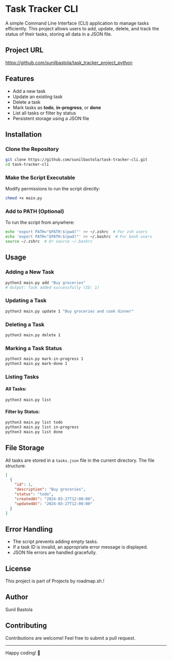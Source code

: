 # Task Tracker CLI

A simple Command Line Interface (CLI) application to manage tasks efficiently. This project allows users to add, update, delete, and track the status of their tasks, storing all data in a JSON file.

## Project URL
https://github.com/sunilbastola/task_tracker_project_python

## Features
- Add a new task
- Update an existing task
- Delete a task
- Mark tasks as **todo**, **in-progress**, or **done**
- List all tasks or filter by status
- Persistent storage using a JSON file

## Installation
### Clone the Repository
```sh
git clone https://github.com/sunilbastola/task-tracker-cli.git
cd task-tracker-cli
```

### Make the Script Executable
Modify permissions to run the script directly:
```sh
chmod +x main.py
```

### Add to PATH (Optional)
To run the script from anywhere:
```sh
echo 'export PATH="$PATH:$(pwd)"' >> ~/.zshrc  # For zsh users
echo 'export PATH="$PATH:$(pwd)"' >> ~/.bashrc  # For bash users
source ~/.zshrc  # Or source ~/.bashrc
```

## Usage
### Adding a New Task
```sh
python3 main.py add "Buy groceries"
# Output: Task added successfully (ID: 1)
```

### Updating a Task
```sh
python3 main.py update 1 "Buy groceries and cook dinner"
```

### Deleting a Task
```sh
python3 main.py delete 1
```

### Marking a Task Status
```sh
python3 main.py mark-in-progress 1
python3 main.py mark-done 1
```

### Listing Tasks
#### All Tasks:
```sh
python3 main.py list
```
#### Filter by Status:
```sh
python3 main.py list todo
python3 main.py list in-progress
python3 main.py list done
```

## File Storage
All tasks are stored in a `tasks.json` file in the current directory. The file structure:
```json
[
  {
    "id": 1,
    "description": "Buy groceries",
    "status": "todo",
    "createdAt": "2024-03-27T12:00:00",
    "updatedAt": "2024-03-27T12:00:00"
  }
]
```

## Error Handling
- The script prevents adding empty tasks.
- If a task ID is invalid, an appropriate error message is displayed.
- JSON file errors are handled gracefully.

## License
This project is part of Projects by roadmap.sh.!

## Author
Sunil Bastola

## Contributing
Contributions are welcome! Feel free to submit a pull request.

---

Happy coding! 🚀

